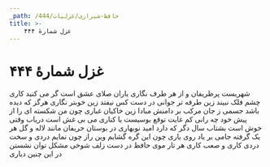 ```yaml
---
_path: /حافظ-شیرازی/غزلیات/444
title: >-
    غزل شمارهٔ ۴۴۴
---
```

# غزل شمارهٔ ۴۴۴

شهریست پرظریفان و از هر طرف نگاری
یاران صلای عشق است گر می کنید کاری
چشم فلک نبیند زین طرفه تر جوانی
در دست کس نیفتد زین خوبتر نگاری
هرگز که دیده باشد جسمی ز جان مرکب
بر دامنش مبادا زین خاکیان غباری
چون من شکسته ای را از پیش خود چه رانی
کم غایت توقع بوسیست یا کناری
می بی غش است دریاب وقتی خوش است بشتاب
سال دگر که دارد امید نوبهاری
در بوستان حریفان مانند لاله و گل
هر یک گرفته جامی بر یاد روی یاری
چون این گره گشایم وین راز چون نمایم
دردی و سخت دردی کاری و صعب کاری
هر تار موی حافظ در دست زلف شوخی
مشکل توان نشستن در این چنین دیاری
